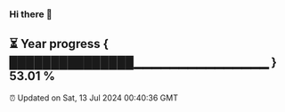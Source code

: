 ### Hi there 👋
⏳ Year progress { ███████████████▁▁▁▁▁▁▁▁▁▁▁▁▁▁▁ } 53.01 %
---
⏰ Updated on Sat, 13 Jul 2024 00:40:36 GMT


